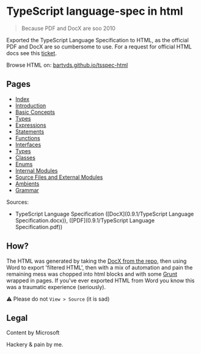 # TypeScript language-spec in html

> Because PDF and DocX are soo 2010

Exported the TypeScript Language Specification to HTML, as the official PDF and DocX are so cumbersome to use. For a request for official HTML docs see this [ticket](https://typescript.codeplex.com/workitem/2143).

Browse HTML on: [bartvds.github.io/tsspec-html](http://bartvds.github.io/tsspec-html/0.9.1/dist/index.html)

## Pages

- [Index](http://bartvds.github.io/tsspec-html/0.9.1/dist/index.html)
- [Introduction](http://bartvds.github.io/tsspec-html/0.9.1/dist/introduction.html)
- [Basic Concepts](http://bartvds.github.io/tsspec-html/0.9.1/dist/basic_concepts.html)
- [Types](http://bartvds.github.io/tsspec-html/0.9.1/dist/types.html)
- [Expressions](http://bartvds.github.io/tsspec-html/0.9.1/dist/expressions.html)
- [Statements](http://bartvds.github.io/tsspec-html/0.9.1/dist/statements.html)
- [Functions](http://bartvds.github.io/tsspec-html/0.9.1/dist/functions.html)
- [Interfaces](http://bartvds.github.io/tsspec-html/0.9.1/dist/interfaces.html)
- [Types](http://bartvds.github.io/tsspec-html/0.9.1/dist/types.html)
- [Classes](http://bartvds.github.io/tsspec-html/0.9.1/dist/classes.html)
- [Enums](http://bartvds.github.io/tsspec-html/0.9.1/dist/enum.html)
- [Internal Modules](http://bartvds.github.io/tsspec-html/0.9.1/dist/internal_modules.html)
- [Source Files and External Modules](0.9.1/dist/external_modules.html)
- [Ambients](http://bartvds.github.io/tsspec-html/0.9.1/dist/ambient.html)
- [Grammar](http://bartvds.github.io/tsspec-html/0.9.1/dist/grammar.html)


Sources:

- TypeScript Language Specification ([DocX](0.9.1/TypeScript Language Specification.docx)), ([PDF](0.9.1/TypeScript Language Specification.pdf))


## How?

The HTML was generated by taking the [DocX from the repo](https://typescript.codeplex.com/SourceControl/latest), then using Word to export 'filtered HTML', then with a mix of automation and pain the remaining mess was chopped into html blocks and with some [Grunt](http://www.gruntjjs.com) wrapped in pages. If you've ever exported HTML from Word you know this was a traumatic experience (seriously). 

:warning: Please do not `View > Source` (it is sad) 

## Legal

Content by Microsoft

Hackery & pain by me.